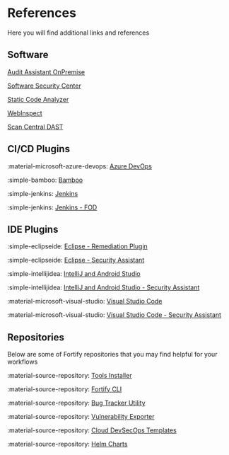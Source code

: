 # References
Here you will find additional links and references

## Software
[Audit Assistant OnPremise](https://www.microfocus.com/documentation/fortify-audit-assistant-on-premise/)

[Software Security Center](https://www.microfocus.com/documentation/fortify-software-security-center/)

[Static Code Analyzer](https://www.microfocus.com/documentation/fortify-static-code/)

[WebInspect](https://www.microfocus.com/documentation/fortify-webinspect/)

[Scan Central DAST](https://www.microfocus.com/documentation/fortify-ScanCentral-DAST/)

## CI/CD Plugins
:material-microsoft-azure-devops: [Azure DevOps](https://www.microfocus.com/documentation/fortify-azure-devops-extension/)

:simple-bamboo: [Bamboo](https://www.microfocus.com/documentation/fortify-plugin-for-bamboo/)

:simple-jenkins: [Jenkins](https://www.microfocus.com/documentation/fortify-jenkins-plugin/)

:simple-jenkins: [Jenkins - FOD](https://www.microfocus.com/documentation/fortify-on-demand-jenkins-plugin/)

## IDE Plugins

:simple-eclipseide: [Eclipse - Remediation Plugin](https://www.microfocus.com/documentation/fortify-remediation-plugin-for-eclipse/)

:simple-eclipseide: [Eclipse - Security Assistant](https://www.microfocus.com/documentation/fortify-security-assistant-plugin-for-eclipse/)

:simple-intellijidea: [IntelliJ and Android Studio](https://www.microfocus.com/documentation/fortify-remediation-plugin-for-intellij-and-android-studio/)

:simple-intellijidea: [IntelliJ and Android Studio - Security Assistant](https://www.microfocus.com/documentation/fortify-security-assistant-plugin-for-intelliJ/)

:material-microsoft-visual-studio: [Visual Studio Code](https://www.microfocus.com/documentation/fortify-visual-studio-code/)

:material-microsoft-visual-studio: [Visual Studio Code - Security Assistant](https://www.microfocus.com/documentation/fortify-security-assistant-plugin-for-visual-studio/)

## Repositories
Below are some of Fortify repositories that you may find helpful for your workflows

:material-source-repository: [Tools Installer](https://github.com/fortify/FortifyToolsInstaller)

:material-source-repository: [Fortify CLI](https://github.com/fortify-ps/fcli)

:material-source-repository: [Bug Tracker Utility](https://github.com/fortify-ps/FortifyBugTrackerUtility)

:material-source-repository: [Vulnerability Exporter](https://github.com/fortify/FortifyVulnerabilityExporter)

:material-source-repository: [Cloud DevSecOps Templates](https://github.com/fortify/CloudDevSecOpsTemplates)

:material-source-repository: [Helm Charts](https://github.com/fortify/helm3-charts)